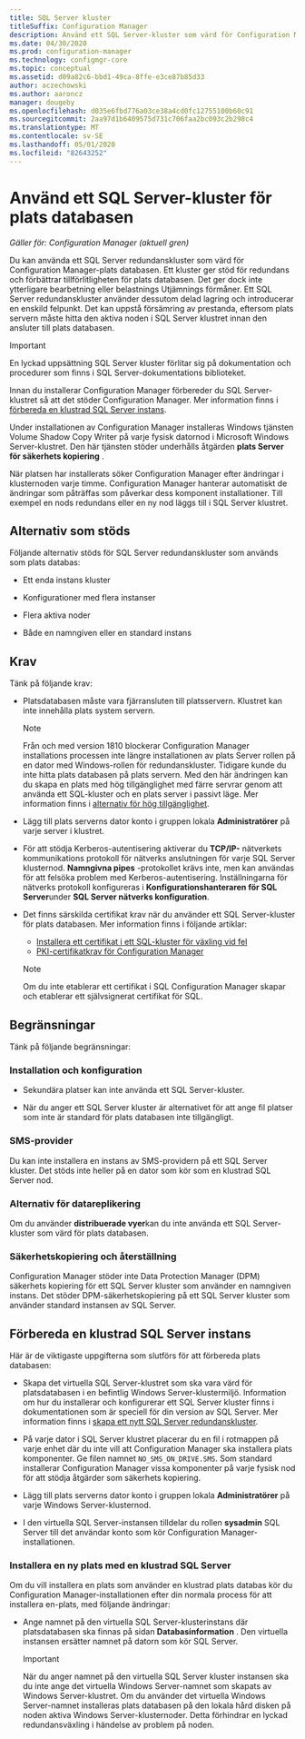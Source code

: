 ```yaml
---
title: SQL Server kluster
titleSuffix: Configuration Manager
description: Använd ett SQL Server-kluster som värd för Configuration Manager plats databasen
ms.date: 04/30/2020
ms.prod: configuration-manager
ms.technology: configmgr-core
ms.topic: conceptual
ms.assetid: d09a82c6-bbd1-49ca-8ffe-e3ce87b85d33
author: aczechowski
ms.author: aaroncz
manager: dougeby
ms.openlocfilehash: d035e6fbd776a03ce38a4cd0fc12755100b60c91
ms.sourcegitcommit: 2aa97d1b6409575d731c706faa2bc093c2b298c4
ms.translationtype: MT
ms.contentlocale: sv-SE
ms.lasthandoff: 05/01/2020
ms.locfileid: "82643252"
---
```

# <a name="use-a-sql-server-cluster-for-the-site-database"></a>Använd ett SQL Server-kluster för plats databasen

*Gäller för: Configuration Manager (aktuell gren)*

Du kan använda ett SQL Server redundanskluster som värd för Configuration Manager-plats databasen. Ett kluster ger stöd för redundans och förbättrar tillförlitligheten för plats databasen. Det ger dock inte ytterligare bearbetning eller belastnings Utjämnings förmåner. Ett SQL Server redundanskluster använder dessutom delad lagring och introducerar en enskild felpunkt. Det kan uppstå försämring av prestanda, eftersom plats servern måste hitta den aktiva noden i SQL Server klustret innan den ansluter till plats databasen.  

> [!IMPORTANT]  
> En lyckad uppsättning SQL Server kluster förlitar sig på dokumentation och procedurer som finns i SQL Server-dokumentations biblioteket.  


Innan du installerar Configuration Manager förbereder du SQL Server-klustret så att det stöder Configuration Manager. Mer information finns i [förbereda en klustrad SQL Server instans](#bkmk_prepare).

Under installationen av Configuration Manager installeras Windows tjänsten Volume Shadow Copy Writer på varje fysisk datornod i Microsoft Windows Server-klustret. Den här tjänsten stöder underhålls åtgärden **plats Server för säkerhets kopiering** .  

När platsen har installerats söker Configuration Manager efter ändringar i klusternoden varje timme. Configuration Manager hanterar automatiskt de ändringar som påträffas som påverkar dess komponent installationer. Till exempel en nods redundans eller en ny nod läggs till i SQL Server klustret.  



## <a name="supported-options"></a>Alternativ som stöds

Följande alternativ stöds för SQL Server redundanskluster som används som plats databas:

- Ett enda instans kluster  

- Konfigurationer med flera instanser  

- Flera aktiva noder  

- Både en namngiven eller en standard instans  



## <a name="prerequisites"></a>Krav

Tänk på följande krav:  

- Platsdatabasen måste vara fjärransluten till platsservern. Klustret kan inte innehålla plats system servern.  

    > [!Note]  
    > Från och med version 1810 blockerar Configuration Manager installations processen inte längre installationen av plats Server rollen på en dator med Windows-rollen för redundanskluster. Tidigare kunde du inte hitta plats databasen på plats servern. Med den här ändringen kan du skapa en plats med hög tillgänglighet med färre servrar genom att använda ett SQL-kluster och en plats server i passivt läge. Mer information finns i [alternativ för hög tillgänglighet](high-availability-options.md). <!--3607761, fka 1359132-->  

- Lägg till plats serverns dator konto i gruppen lokala **Administratörer** på varje server i klustret.  

- För att stödja Kerberos-autentisering aktiverar du **TCP/IP-** nätverkets kommunikations protokoll för nätverks anslutningen för varje SQL Server klusternod. **Namngivna pipes** -protokollet krävs inte, men kan användas för att felsöka problem med Kerberos-autentisering. Inställningarna för nätverks protokoll konfigureras i **Konfigurationshanteraren för SQL Server**under **SQL Server nätverks konfiguration**.  

- Det finns särskilda certifikat krav när du använder ett SQL Server-kluster för plats databasen. Mer information finns i följande artiklar:
  - [Installera ett certifikat i ett SQL-kluster för växling vid fel](https://docs.microsoft.com/sql/database-engine/configure-windows/manage-certificates?view=sql-server-ver15#provision-failover-cluster-cert)
  - [PKI-certifikatkrav för Configuration Manager](../../../plan-design/network/pki-certificate-requirements.md#BKMK_PKIcertificates_for_servers)

  > [!NOTE]
  > Om du inte etablerar ett certifikat i SQL Configuration Manager skapar och etablerar ett självsignerat certifikat för SQL.<!-- 7099499 -->

## <a name="limitations"></a>Begränsningar

Tänk på följande begränsningar:  


### <a name="installation-and-configuration"></a>Installation och konfiguration

- Sekundära platser kan inte använda ett SQL Server-kluster.  

- När du anger ett SQL Server kluster är alternativet för att ange fil platser som inte är standard för plats databasen inte tillgängligt.  


### <a name="sms-provider"></a>SMS-provider

Du kan inte installera en instans av SMS-providern på ett SQL Server kluster. Det stöds inte heller på en dator som kör som en klustrad SQL Server nod.  


### <a name="data-replication-options"></a>Alternativ för datareplikering

Om du använder **distribuerade vyer**kan du inte använda ett SQL Server-kluster som värd för plats databasen.  


### <a name="backup-and-recovery"></a>Säkerhetskopiering och återställning

Configuration Manager stöder inte Data Protection Manager (DPM) säkerhets kopiering för ett SQL Server kluster som använder en namngiven instans. Det stöder DPM-säkerhetskopiering på ett SQL Server kluster som använder standard instansen av SQL Server.  



## <a name="prepare-a-clustered-sql-server-instance"></a><a name="bkmk_prepare"></a>Förbereda en klustrad SQL Server instans  

Här är de viktigaste uppgifterna som slutförs för att förbereda plats databasen:

- Skapa det virtuella SQL Server-klustret som ska vara värd för platsdatabasen i en befintlig Windows Server-klustermiljö. Information om hur du installerar och konfigurerar ett SQL Server kluster finns i dokumentationen som är speciell för din version av SQL Server. Mer information finns i [skapa ett nytt SQL Server redundanskluster](https://docs.microsoft.com/sql/sql-server/failover-clusters/install/create-a-new-sql-server-failover-cluster-setup?view=sql-server-2017).  

- På varje dator i SQL Server klustret placerar du en fil i rotmappen på varje enhet där du inte vill att Configuration Manager ska installera plats komponenter. Ge filen namnet `NO_SMS_ON_DRIVE.SMS`. Som standard installerar Configuration Manager vissa komponenter på varje fysisk nod för att stödja åtgärder som säkerhets kopiering.  

- Lägg till plats serverns dator konto i gruppen lokala **Administratörer** på varje Windows Server-klusternod.  

- I den virtuella SQL Server-instansen tilldelar du rollen **sysadmin** SQL Server till det användar konto som kör Configuration Manager-installationen.  


### <a name="to-install-a-new-site-using-a-clustered-sql-server"></a>Installera en ny plats med en klustrad SQL Server  

Om du vill installera en plats som använder en klustrad plats databas kör du Configuration Manager-installationen efter din normala process för att installera en-plats, med följande ändringar:  

- Ange namnet på den virtuella SQL Server-klusterinstans där platsdatabasen ska finnas på sidan **Databasinformation** . Den virtuella instansen ersätter namnet på datorn som kör SQL Server.  

    > [!IMPORTANT]  
    > När du anger namnet på den virtuella SQL Server kluster instansen ska du inte ange det virtuella Windows Server-namnet som skapats av Windows Server-klustret. Om du använder det virtuella Windows Server-namnet installeras plats databasen på den lokala hård disken på noden aktiva Windows Server-klusternoder. Detta förhindrar en lyckad redundansväxling i händelse av problem på noden.  
